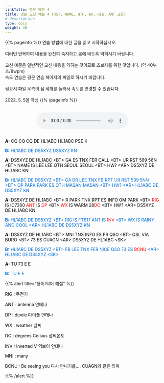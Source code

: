 ```yaml
---
linkTitle: 영문 예문 4
title: 영문 교신 예문 4 (RST, NAME, QTH, WX, RIG, ANT 교환)
# description: 
type: docs
weight: 40
---
```


{{% pageinfo %}}
연습 방법에 대한 글을 읽고 시작하십시오.<br>
<br>
여러번 반복하여 내용을 완전히 숙지하고 몸에 배도록 익히시기 바랍니다.<br>
<br>
교신 예문은 일반적인 교신 내용을 익히는 것이므로 초보자를 위한 것입니다. (약 40부호/8wpm)<br>
속도 연습은 평문 연습 페이지의 파일로 하시기 바랍니다.<br>
<br>
필요시 파일 우측의 점 세개를 눌러서 속도를 변경할 수 있습니다.<br>
<br>
2022. 5. 5일 작성
{{% /pageinfo %}}

<br>

<center><audio src="https://blog.kakaocdn.net/dn/kUsm3/btrBsEAXhe0/YkS9CcfkU6wkdNh2UOQKB1/tfile.mp3" controls="controls"></audio></center>
<br>

<p data-ke-size="size16"><span style="color: #000000;"><b>A:</b> CQ CQ CQ DE HL1ABC HL1ABC PSE K</span></p>
<p data-ke-size="size16"><span style="color: #006dd7;"><b>B:</b> HL1ABC DE DS5XYZ DS5XYZ KN</span></p>
<p data-ke-size="size16"><span style="color: #000000;"><b>A:</b> DS5XYZ DE HL1ABC &lt;BT&gt; GA ES TNX FER CALL &lt;BT&gt; UR RST 569 56N &lt;BT&gt; NAME IS LEE LEE QTH SEOUL SEOUL &lt;BT&gt; HW? &lt;AR&gt; DS5XYZ DE HL1ABC KN</span></p>
<p data-ke-size="size16"><span style="color: #006dd7;"><b>B:</b> HL1ABC DE DS5XYZ &lt;BT&gt; GA DR LEE TNX FB RPT UR RST 599 5NN &lt;BT&gt; OP PARK PARK ES QTH MASAN MASAN &lt;BT&gt; HW? &lt;AR&gt; HL1ABC DE DS5XYZ KN</span></p>
<p data-ke-size="size16"><span style="color: #000000;"><b>A:</b> DS5XYZ DE HL1ABC &lt;BT&gt; R PARK TNX RPT ES INFO OM PARK &lt;BT&gt; <span style="color: red;">RIG</span><span style="color: #000000;"> IS IC7300 <span style="color: red;">ANT</span><span style="color: #000000;"> IS <span style="color: red;">DP</span><span style="color: #000000;"> &lt;BT&gt; <span style="color: red;">WX</span><span style="color: #000000;"> IS WARM 28<span style="color: red;">DC</span><span style="color: #000000;"> &lt;BT&gt; HW? &lt;AR&gt; DS5XYZ DE HL1ABC KN</span></p>
<p data-ke-size="size16"><span style="color: #006dd7;"><b>B:</b> HL1ABC DE DS5XYZ &lt;BT&gt; RIG IS FT817 ANT IS <span style="color: red;">INV</span><span style="color: #006dd7;"> &lt;BT&gt; WX IS RAINY AND COOL &lt;AR&gt; HL1ABC DE DS5XYZ KN</span></p>
<p data-ke-size="size16"><span style="color: #000000;"><b>A:</b> DS5XYZ DE HL1ABC &lt;BT&gt; MNI TNX INFO ES FB QSO &lt;BT&gt; QSL VIA BURO &lt;BT&gt; 73 ES CUAGN &lt;AR&gt; DS5XYZ DE HL1ABC &lt;SK&gt;</span></p>
<p data-ke-size="size16"><span style="color: #006dd7;"><b>B:</b> HL1ABC DE DS5XYZ &lt;BT&gt; FB LEE TNX FER NICE QSO 73 ES <span style="color: red;">BCNU</span><span style="color: #006dd7;"> &lt;AR&gt; HL1ABC DE DS5XYZ &lt;SK&gt;</span></p>
<p data-ke-size="size16"><span style="color: #000000;"><b>A:</b> TU 73 E E</span></p>
<p data-ke-size="size16"><span style="color: #006dd7;"><b>B:</b> TU E E</span></p>

{{% alert title="용어/약어 해설" %}}
<p data-ke-size="size16">
<p data-ke-size="size16"><span style="color: #000000;">RIG : 무전기</span></p>
<p data-ke-size="size16"><span style="color: #000000;">ANT : antenna 안테나</span></p>
<p data-ke-size="size16"><span style="color: #000000;">DP : dipole 다이폴 안테나</span></p>
<p data-ke-size="size16"><span style="color: #000000;">WX : weather 날씨</span></p>
<p data-ke-size="size16"><span style="color: #000000;">DC : degrees Celsius 섭씨온도</span></p>
<p data-ke-size="size16"><span style="color: #000000;">INV : Inverted V 역브이 안테나</span></p>
<p data-ke-size="size16"><span style="color: #000000;">MNI : many</span></p>
<p data-ke-size="size16"><span style="color: #000000;">BCNU : Be seeing you 다시 만나기를.... CUAGN과 같은 의미</span></p>
{{% /alert %}}
<p data-ke-size="size16">&nbsp;</p>
<p data-ke-size="size16">&nbsp;</p>